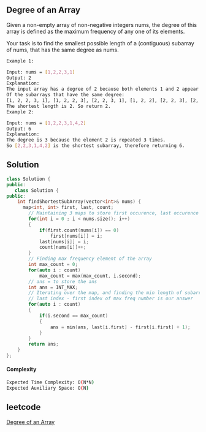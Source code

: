 ## Degree of an Array
Given a non-empty array of non-negative integers nums, the degree of this array is defined as the maximum frequency of any one of its elements.

Your task is to find the smallest possible length of a (contiguous) subarray of nums, that has the same degree as nums.
```bash 
Example 1:

Input: nums = [1,2,2,3,1]
Output: 2
Explanation: 
The input array has a degree of 2 because both elements 1 and 2 appear twice.
Of the subarrays that have the same degree:
[1, 2, 2, 3, 1], [1, 2, 2, 3], [2, 2, 3, 1], [1, 2, 2], [2, 2, 3], [2, 2]
The shortest length is 2. So return 2.
Example 2:

Input: nums = [1,2,2,3,1,4,2]
Output: 6
Explanation: 
The degree is 3 because the element 2 is repeated 3 times.
So [2,2,3,1,4,2] is the shortest subarray, therefore returning 6.
```

## Solution 

```cpp
class Solution {
public:
   class Solution {
public:
    int findShortestSubArray(vector<int>& nums) {
      map<int, int> first, last, count;
        // Maintaining 3 maps to store first occurence, last occurence and count of numbers
        for(int i = 0 ; i < nums.size(); i++)
        {
            if(first.count(nums[i]) == 0)
                first[nums[i]] = i;
            last[nums[i]] = i;
            count[nums[i]]++;
        }
        // Finding max frequency element of the array
        int max_count = 0;
        for(auto i : count)
            max_count = max(max_count, i.second);
        // ans = to store the ans
        int ans = INT_MAX;
        // Iterating over the map, and finding the min length of subarray containing the max freq element
        // last index - first index of max freq number is our answer
        for(auto i : count)
        {
            if(i.second == max_count)
            {
                ans = min(ans, last[i.first] - first[i.first] + 1);
            }
        }
        return ans;  
    }
};
```
#### Complexity
```bash
Expected Time Complexity: O(N*N)
Expected Auxiliary Space: O(N)
```
## leetcode
[Degree of an Array](https://leetcode.com/problems/degree-of-an-array/description/)
